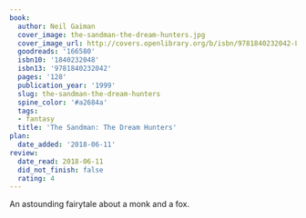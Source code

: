 ```yaml
---
book:
  author: Neil Gaiman
  cover_image: the-sandman-the-dream-hunters.jpg
  cover_image_url: http://covers.openlibrary.org/b/isbn/9781840232042-L.jpg
  goodreads: '166580'
  isbn10: '1840232048'
  isbn13: '9781840232042'
  pages: '128'
  publication_year: '1999'
  slug: the-sandman-the-dream-hunters
  spine_color: '#a2684a'
  tags:
  - fantasy
  title: 'The Sandman: The Dream Hunters'
plan:
  date_added: '2018-06-11'
review:
  date_read: 2018-06-11
  did_not_finish: false
  rating: 4
---
```


An astounding fairytale about a monk and a fox.
